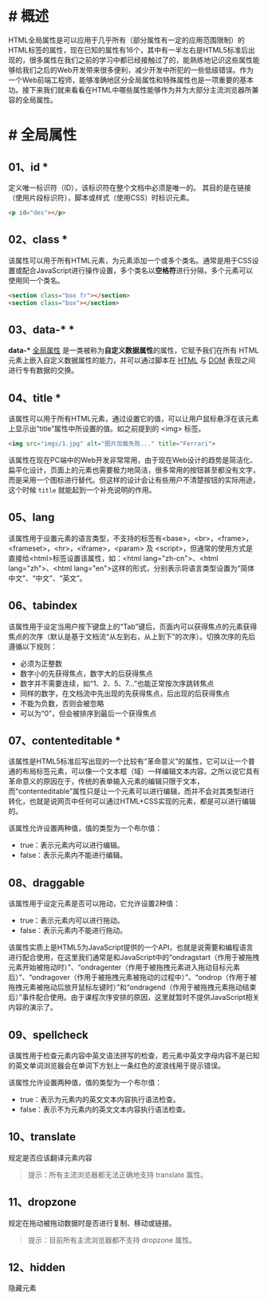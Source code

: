 # # 概述

HTML全局属性是可以应用于几乎所有（部分属性有一定的应用范围限制）的HTML标签的属性，现在已知的属性有16个，其中有一半左右是HTML5标准后出现的，很多属性在我们之前的学习中都已经接触过了的，能熟练地记识这些属性能够给我们之后的Web开发带来很多便利，减少开发中所犯的一些低级错误。作为一个Web前端工程师，能够准确地区分全局属性和特殊属性也是一项重要的基本功。接下来我们就来看看在HTML中哪些属性能够作为并为大部分主流浏览器所兼容的全局属性。

# # 全局属性

## 01、id *

定义唯一标识符（ID），该标识符在整个文档中必须是唯一的。 其目的是在链接（使用片段标识符），脚本或样式（使用CSS）时标识元素。

```html
<p id="des"></p>
```

## 02、class *

该属性可以用于所有HTML元素，为元素添加一个或多个类名。通常是用于CSS设置或配合JavaScript进行操作设置，多个类名以**空格符**进行分隔，多个元素可以使用同一个类名。

```html
<section class="box fr"></section>
<section class="box"></section>
```

## 03、data-* *

**data-\*** [全局属性](https://developer.mozilla.org/zh-CN/docs/Web/HTML/Global_attributes) 是一类被称为**自定义数据属性**的属性，它赋予我们在所有 HTML 元素上嵌入自定义数据属性的能力，并可以通过脚本在 [HTML](https://developer.mozilla.org/zh-CN/docs/Web/HTML) 与 [DOM](https://developer.mozilla.org/zh-CN/docs/Web/API/Document_Object_Model) 表现之间进行专有数据的交换。

## 04、title *

该属性可以用于所有HTML元素，通过设置它的值，可以让用户鼠标悬浮在该元素上显示出“title”属性中所设置的值。如之前提到的 \<img> 标签。

```html
<img src="imgs/1.jpg" alt="图片加载失败..." title="Ferrari">
```

该属性在现在PC端中的Web开发非常常用，由于现在Web设计的趋势是简洁化、扁平化设计，页面上的元素也需要极力地简洁，很多常用的按钮甚至都没有文字，而是采用一个图标进行替代。但这样的设计会让有些用户不清楚按钮的实际用途，这个时候 `title` 就能起到一个补充说明的作用。

## 05、lang

该属性用于设置元素的语言类型，不支持的标签有\<base>，\<br>，\<frame>，\<frameset>，\<hr>，\<iframe>，\<param> 及 \<script>，但通常的使用方式是直接给\<html>标签设置该属性，如：\<html lang="zh-cn">、\<html lang="zh">、\<html lang="en">这样的形式，分别表示将语言类型设置为“简体中文”、“中文”、“英文”。

## 06、tabindex

该属性用于设定当用户按下键盘上的“Tab”键后，页面内可以获得焦点的元素获得焦点的次序（默认是基于文档流“从左到右，从上到下”的次序）。切换次序的先后遵循以下规则：

- 必须为正整数
- 数字小的先获得焦点，数字大的后获得焦点
- 数字并不需要连续，如“1、2、5、7...”也能正常按次序跳转焦点
- 同样的数字，在文档流中先出现的先获得焦点，后出现的后获得焦点
- 不能为负数，否则会被忽略
- 可以为“0”，但会被排序到最后一个获得焦点


## 07、contenteditable *

该属性是HTML5标准后写出现的一个比较有“革命意义”的属性，它可以让一个普通的布局标签元素，可以像一个文本框（域）一样编辑文本内容。之所以说它具有革命意义的原因在于，传统的表单输入元素的编辑只限于文本，而“contenteditable”属性只是让一个元素可以进行编辑，而并不会对其类型进行转化，也就是说网页中任何可以通过HTML+CSS实现的元素，都是可以进行编辑的。

该属性允许设置两种值，值的类型为一个布尔值：

- true：表示元素内可以进行编辑。
- false：表示元素内不能进行编辑。

## 08、draggable

该属性用于设定元素是否可以拖动，它允许设置2种值：

- true：表示元素内可以进行拖动。
- false：表示元素内不能进行拖动。

该属性实质上是HTML5为JavaScript提供的一个API，也就是说需要和编程语言进行配合使用，在这里我们通常是和JavaScript中的“ondragstart（作用于被拖拽元素开始被拖动时）”、“ondragenter（作用于被拖拽元素进入拖动目标元素后）”、“ondragover（作用于被拖拽元素被拖动的过程中）”、“ondrop（作用于被拖拽元素被拖动后放开鼠标左键时）”和“ondragend（作用于被拖拽元素拖动结束后）”事件配合使用。由于课程次序安排的原因，这里就暂时不提供JavaScript相关内容的演示了。

## 09、spellcheck

该属性用于检查元素内容中英文语法拼写的检查，若元素中英文字母内容不是已知的英文单词浏览器会在单词下方划上一条红色的波浪线用于提示错误。

该属性允许设置两种值，值的类型为一个布尔值：

- true：表示为元素内的英文文本内容执行语法检查。
- false：表示不为元素内的英文文本内容执行语法检查。


## 10、translate

规定是否应该翻译元素内容

> 提示：所有主流浏览器都无法正确地支持 translate 属性。

## 11、dropzone

规定在拖动被拖动数据时是否进行复制、移动或链接。

> 提示：目前所有主流浏览器都不支持 dropzone 属性。

## 12、hidden

隐藏元素























